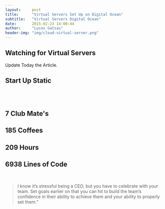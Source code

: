 ```yaml
---
layout:     post
title:      "Virtual Servers Set Up on Digital Ocean"
subtitle:   "Virtual Servers Digital Ocean"
date:       2015-02-23 14:00:44
author:     "Lucas Gatsas"
header-img: "img/cloud-virtual-server.png"
---
```

<h2 class="section-heading">Watching for Virtual Servers </h2>



<p>


Update Today the Article. 
	</p>

<h2 class="section-heading">Start Up Static</h2>

<br><br>

<h2 class="section-heading">7 Club Mate's</h2>

<h2 class="section-heading">185 Coffees</h2>

<h2 class="section-heading">209 Hours</h2>

<h2 class="section-heading">6938 Lines of Code</h2>


<!--
<div class="row">
        <div class="col-md-4"></div>
        <div class="col-md-4"><img class="img-circle img-responsive img-center" src="{{ site.baseurl }}/img/9k=.jpg" alt="">  <h3>Helen V. Holmes
                    <small>Designer and Front-End Web Developer @Capital One - U.S.A</small>
                </h3></div>
        <div class="col-md-4"></div>
      </div>
-->





<!--
<a href="#">
    <img src="{{ site.baseurl }}/img/googleanalstic.png" alt="Post Sample Image" style="width:100%">
</a>
-->

<br>

<blockquote>
I know it’s stressful being a CEO, but you have to celebrate with your team. Set goals earlier on that you can hit to build the team’s confidence in their ability to achieve them and your ability to properly set them.”
</blockquote>